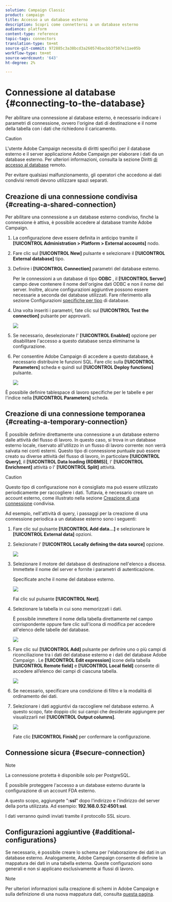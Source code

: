 ```yaml
---
solution: Campaign Classic
product: campaign
title: Accesso a un database esterno
description: Scopri come connettersi a un database esterno
audience: platform
content-type: reference
topic-tags: connectors
translation-type: tm+mt
source-git-commit: 972885c3a38bcd3a260574bacbb3f507e11ae05b
workflow-type: tm+mt
source-wordcount: '643'
ht-degree: 2%

---
```



# Connessione al database {#connecting-to-the-database}

Per abilitare una connessione al database esterno, è necessario indicare i parametri di connessione, ovvero l&#39;origine dati di destinazione e il nome della tabella con i dati che richiedono il caricamento.

>[!CAUTION]
>
>L&#39;utente Adobe Campaign  necessita di diritti specifici per il database esterno e il server applicazione Adobe Campaign  per elaborare i dati da un database esterno. Per ulteriori informazioni, consulta la sezione Diritti [di accesso al database](../../installation/using/remote-database-access-rights.md) remoto.
>
>Per evitare qualsiasi malfunzionamento, gli operatori che accedono ai dati condivisi remoti devono utilizzare spazi separati.

## Creazione di una connessione condivisa {#creating-a-shared-connection}

Per abilitare una connessione a un database esterno condiviso, finché la connessione è attiva, è possibile accedere al database tramite  Adobe Campaign.

1. La configurazione deve essere definita in anticipo tramite il **[!UICONTROL Administration > Platform > External accounts]** nodo.
1. Fare clic sul **[!UICONTROL New]** pulsante e selezionare il **[!UICONTROL External database]** tipo.
1. Definire i **[!UICONTROL Connection]** parametri del database esterno.

   Per le connessioni a un database di tipo **ODBC** , il **[!UICONTROL Server]** campo deve contenere il nome dell&#39;origine dati ODBC e non il nome del server. Inoltre, alcune configurazioni aggiuntive possono essere necessarie a seconda dei database utilizzati. Fare riferimento alla sezione Configurazioni [specifiche per tipo](../../installation/using/configure-fda.md) di database.

1. Una volta inseriti i parametri, fate clic sul **[!UICONTROL Test the connection]** pulsante per approvarli.

   ![](assets/wf-external-account-create.png)

1. Se necessario, deselezionate l&#39; **[!UICONTROL Enabled]** opzione per disabilitare l&#39;accesso a questo database senza eliminarne la configurazione.
1. Per consentire  Adobe Campaign di accedere a questo database, è necessario distribuire le funzioni SQL. Fare clic sulla **[!UICONTROL Parameters]** scheda e quindi sul **[!UICONTROL Deploy functions]** pulsante.

   ![](assets/wf-external-account-functions.png)

È possibile definire tablespace di lavoro specifiche per le tabelle e per l&#39;indice nella **[!UICONTROL Parameters]** scheda.

## Creazione di una connessione temporanea {#creating-a-temporary-connection}

È possibile definire direttamente una connessione a un database esterno dalle attività del flusso di lavoro. In questo caso, si trova in un database esterno locale, riservato all&#39;utilizzo in un flusso di lavoro corrente: non verrà salvata nei conti esterni. Questo tipo di connessione puntuale può essere creato su diverse attività del flusso di lavoro, in particolare **[!UICONTROL Query]**, il **[!UICONTROL Data loading (RDBMS)]**, l&#39; **[!UICONTROL Enrichment]** attività o l&#39; **[!UICONTROL Split]** attività.

>[!CAUTION]
>
>Questo tipo di configurazione non è consigliato ma può essere utilizzato periodicamente per raccogliere i dati. Tuttavia, è necessario creare un account esterno, come illustrato nella sezione [Creazione di una connessione](#creating-a-shared-connection) condivisa.

Ad esempio, nell&#39;attività di query, i passaggi per la creazione di una connessione periodica a un database esterno sono i seguenti:

1. Fare clic sul pulsante **[!UICONTROL Add data...]** e selezionare le **[!UICONTROL External data]** opzioni.
1. Selezionate l’ **[!UICONTROL Locally defining the data source]** opzione.

   ![](assets/wf_add_data_local_external_data.png)

1. Selezionare il motore del database di destinazione nell&#39;elenco a discesa. Immettete il nome del server e fornite i parametri di autenticazione.

   Specificate anche il nome del database esterno.

   ![](assets/wf_add_data_local_external_data_param.png)

   Fai clic sul pulsante **[!UICONTROL Next]**.

1. Selezionare la tabella in cui sono memorizzati i dati.

   È possibile immettere il nome della tabella direttamente nel campo corrispondente oppure fare clic sull&#39;icona di modifica per accedere all&#39;elenco delle tabelle del database.

   ![](assets/wf_add_data_local_external_data_select_table.png)

1. Fare clic sul **[!UICONTROL Add]** pulsante per definire uno o più campi di riconciliazione tra i dati del database esterno e i dati del database Adobe Campaign . Le **[!UICONTROL Edit expression]** icone della tabella **[!UICONTROL Remote field]** e **[!UICONTROL Local field]** consente di accedere all’elenco dei campi di ciascuna tabella.

   ![](assets/wf_add_data_local_external_data_join.png)

1. Se necessario, specificare una condizione di filtro e la modalità di ordinamento dei dati.
1. Selezionare i dati aggiuntivi da raccogliere nel database esterno. A questo scopo, fate doppio clic sui campi che desiderate aggiungere per visualizzarli nel **[!UICONTROL Output columns]**.

   ![](assets/wf_add_data_local_external_data_select.png)

   Fate clic **[!UICONTROL Finish]** per confermare la configurazione.

## Connessione sicura {#secure-connection}

>[!NOTE]
>
>La connessione protetta è disponibile solo per PostgreSQL.

È possibile proteggere l&#39;accesso a un database esterno durante la configurazione di un account FDA esterno.

A questo scopo, aggiungete &quot;**:ssl**&quot; dopo l&#39;indirizzo e l&#39;indirizzo del server della porta utilizzata. Ad esempio: **192.168.0.52:4501:ssl**.

I dati verranno quindi inviati tramite il protocollo SSL sicuro.

## Configurazioni aggiuntive {#additional-configurations}

Se necessario, è possibile creare lo schema per l&#39;elaborazione dei dati in un database esterno. Analogamente,  Adobe Campaign consente di definire la mappatura dei dati in una tabella esterna. Queste configurazioni sono generali e non si applicano esclusivamente ai flussi di lavoro.

>[!NOTE]
>
>Per ulteriori informazioni sulla creazione di schemi in  Adobe Campaign e sulla definizione di una nuova mappatura dati, consulta [questa pagina](../../configuration/using/about-schema-edition.md).